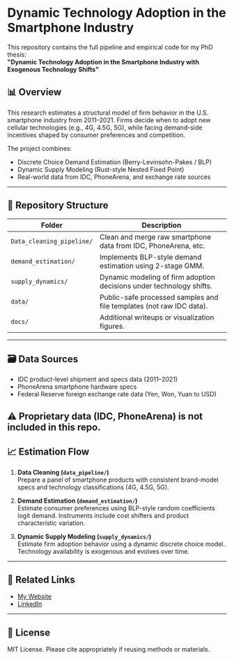 # Dynamic Technology Adoption in the Smartphone Industry

This repository contains the full pipeline and empirical code for my PhD thesis:  
**"Dynamic Technology Adoption in the Smartphone Industry with Exogenous Technology Shifts"**

## 📊 Overview

This research estimates a structural model of firm behavior in the U.S. smartphone industry from 2011–2021. Firms decide when to adopt new cellular technologies (e.g., 4G, 4.5G, 5G), while facing demand-side incentives shaped by consumer preferences and competition.

The project combines:
- Discrete Choice Demand Estimation (Berry-Levinsohn-Pakes / BLP)
- Dynamic Supply Modeling (Rust-style Nested Fixed Point)
- Real-world data from IDC, PhoneArena, and exchange rate sources

---

## 🧱 Repository Structure

| Folder                      | Description                                                                 |
|--------------------         |-----------------------------------------------------------------------------|
| `Data_cleaning_pipeline/`   | Clean and merge raw smartphone data from IDC, PhoneArena, etc.              |
| `demand_estimation/`        | Implements BLP-style demand estimation using 2-stage GMM.                   |
| `supply_dynamics/`          | Dynamic modeling of firm adoption decisions under technology shifts.        |
| `data/`                     | Public-safe processed samples and file templates (not raw IDC data).        |
| `docs/`                     | Additional writeups or visualization figures.                               |

---

## 🗃️ Data Sources

- IDC product-level shipment and specs data (2011–2021)
- PhoneArena smartphone hardware specs
- Federal Reserve foreign exchange rate data (Yen, Won, Yuan to USD)

⚠️ Proprietary data (IDC, PhoneArena) is not included in this repo. 
---

## 📈 Estimation Flow

1. **Data Cleaning (`data_pipeline/`)**  
   Prepare a panel of smartphone products with consistent brand-model specs and technology classifications (4G, 4.5G, 5G).

2. **Demand Estimation (`demand_estimation/`)**  
   Estimate consumer preferences using BLP-style random coefficients logit demand. Instruments include cost shifters and product characteristic variation.

3. **Dynamic Supply Modeling (`supply_dynamics/`)**  
   Estimate firm adoption behavior using a dynamic discrete choice model. Technology availability is exogenous and evolves over time.

---

## 📎 Related Links

- [My Website](https://econaneesharora.com/)
- [LinkedIn](https://www.linkedin.com/in/aneesharora)
<!-- - [My Blog (BLP Series)](https://sites.google.com/view/aneesharora/blog)   -->


---

## 📄 License

MIT License. Please cite appropriately if reusing methods or materials.

